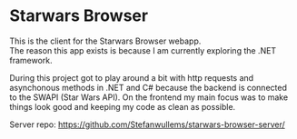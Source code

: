 # Starwars Browser

This is the client for the Starwars Browser webapp.  
The reason this app exists is because I am currently exploring the .NET framework. 

During this project got to play around a bit with http requests and asynchonous methods in .NET and C# because the backend is connected to the SWAPI (Star Wars API). On the frontend my main focus was to make things look good and keeping my code as clean as possible.

Server repo: https://github.com/Stefanwullems/starwars-browser-server/
